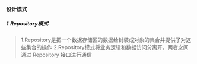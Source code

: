 #### 设计模式
##### 1.Repository模式
>1.Repository是把一个数据存储区的数据给封装成对象的集合并提供了对这些集合的操作
> 2.Repository模式将业务逻辑和数据访问分离开，两者之间通过 Repository 接口进行通信
~~~
~~~


